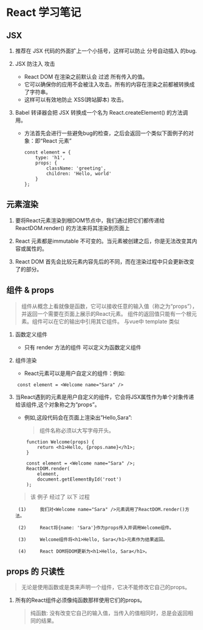 # React 学习笔记

## JSX
1. 推荐在 JSX 代码的外面扩上一个小括号，这样可以防止 分号自动插入 的bug.

2. JSX 防注入 攻击
    - React DOM 在渲染之前默认会 过滤 所有传入的值。
    - 它可以确保你的应用不会被注入攻击。所有的内容在渲染之前都被转换成了字符串。
    - 这样可以有效地防止 XSS(跨站脚本) 攻击。

3. Babel 转译器会把 JSX 转换成一个名为 React.createElement() 的方法调用。
    - 方法首先会进行一些避免bug的检查，之后会返回一个类似下面例子的对象：即“React 元素”
        ```     
        const element = {
            type: 'h1',
            props: {
                className: 'greeting',
                children: 'Hello, world'
            }
        };   
        
        ```

## 元素渲染
1. 要将React元素渲染到根DOM节点中，我们通过把它们都传递给 ReactDOM.render() 的方法来将其渲染到页面上

2. React 元素都是immutable 不可变的。当元素被创建之后，你是无法改变其内容或属性的。

3. React DOM 首先会比较元素内容先后的不同，而在渲染过程中只会更新改变了的部分。

## 组件 & props
>   组件从概念上看就像是函数，它可以接收任意的输入值（称之为“props”），并返回一个需要在页面上展示的React元素。
>   组件的返回值只能有一个根元素。组件可以在它的输出中引用其它组件。 与vue中 template 类似

1. 函数定义组件
    - 只有 render 方法的组件 可以定义为函数定义组件

2. 组件渲染
    - React元素可以是用户自定义的组件：例如: 

```
    const element = <Welcome name="Sara" />
```

3. 当React遇到的元素是用户自定义的组件，它会将JSX属性作为单个对象传递给该组件,这个对象称之为“props”。

    - 例如,这段代码会在页面上渲染出”Hello,Sara”:
        > 组件名称必须以大写字母开头。

    ```
        function Welcome(props) {
            return <h1>Hello, {props.name}</h1>;
        }

        const element = <Welcome name="Sara" />;
        ReactDOM.render(
            element,
            document.getElementById('root')
        );
    ```
    > 该 例子 经过了 以下 过程
    
        (1)     我们对<Welcome name="Sara" />元素调用了ReactDOM.render()方法。
    
        (2)     React将{name: 'Sara'}作为props传入并调用Welcome组件。
    
        (3)     Welcome组件将<h1>Hello, Sara</h1>元素作为结果返回。
    
        (4)     React DOM将DOM更新为<h1>Hello, Sara</h1>。
    
## props 的 只读性
> 无论是使用函数或是类来声明一个组件，它决不能修改它自己的props。

1. 所有的React组件必须像纯函数那样使用它们的props。
    > 纯函数: 没有改变它自己的输入值，当传入的值相同时，总是会返回相同的结果。